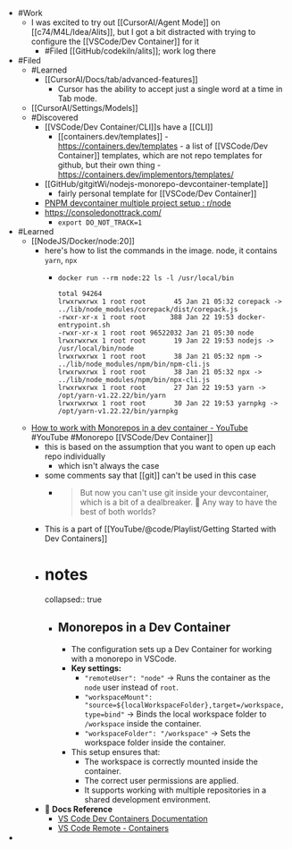 - #Work
	- I was excited to try out [[CursorAI/Agent Mode]] on [[c74/M4L/Idea/Alits]], but I got a bit distracted with trying to configure the [[VSCode/Dev Container]] for it
		- #Filed [[GitHub/codekiln/alits]]; work log there
- #Filed
	- #Learned
		- [[CursorAI/Docs/tab/advanced-features]]
			- Cursor has the ability to accept just a single word at a time in Tab mode.
	- [[CursorAI/Settings/Models]]
	- #Discovered
		- [[VSCode/Dev Container/CLI]]s have a [[CLI]]
			- [[containers.dev/templates]] - https://containers.dev/templates - a list of [[VSCode/Dev Container]] templates, which are not repo templates for github, but their own thing - https://containers.dev/implementors/templates/
		- [[GitHub/gitgitWi/nodejs-monorepo-devcontainer-template]]
			- fairly personal template for [[VSCode/Dev Container]]
		- [PNPM devcontainer multiple project setup : r/node](https://www.reddit.com/r/node/comments/17saryk/pnpm_devcontainer_multiple_project_setup/)
		- https://consoledonottrack.com/
			- `export DO_NOT_TRACK=1`
- #Learned
	- [[NodeJS/Docker/node:20]]
		- here's how to list the commands in the image. node, it contains `yarn`, `npx`
			- ```
			  docker run --rm node:22 ls -l /usr/local/bin
			  
			  total 94264
			  lrwxrwxrwx 1 root root       45 Jan 21 05:32 corepack -> ../lib/node_modules/corepack/dist/corepack.js
			  -rwxr-xr-x 1 root root      388 Jan 22 19:53 docker-entrypoint.sh
			  -rwxr-xr-x 1 root root 96522032 Jan 21 05:30 node
			  lrwxrwxrwx 1 root root       19 Jan 22 19:53 nodejs -> /usr/local/bin/node
			  lrwxrwxrwx 1 root root       38 Jan 21 05:32 npm -> ../lib/node_modules/npm/bin/npm-cli.js
			  lrwxrwxrwx 1 root root       38 Jan 21 05:32 npx -> ../lib/node_modules/npm/bin/npx-cli.js
			  lrwxrwxrwx 1 root root       27 Jan 22 19:53 yarn -> /opt/yarn-v1.22.22/bin/yarn
			  lrwxrwxrwx 1 root root       30 Jan 22 19:53 yarnpkg -> /opt/yarn-v1.22.22/bin/yarnpkg
			  ```
	- [How to work with Monorepos in a dev container - YouTube](https://www.youtube.com/watch?v=o5coAL7oE0o) #YouTube #Monorepo [[VSCode/Dev Container]]
		- this is based on the assumption that you want to open up each repo individually
			- which isn't always the case
		- some comments say that [[git]] can't be used in this case
			- > But now you can't use git inside your devcontainer, which is a bit of a dealbreaker. 🙁 Any way to have the best of both worlds?
		- This is a part of [[YouTube/@code/Playlist/Getting Started with Dev Containers]]
		- # notes
		  collapsed:: true
			- ## Monorepos in a Dev Container
				- The configuration sets up a Dev Container for working with a monorepo in VSCode.
				- **Key settings:**
					- `"remoteUser": "node"` → Runs the container as the `node` user instead of `root`.
					- `"workspaceMount": "source=${localWorkspaceFolder},target=/workspace,type=bind"` → Binds the local workspace folder to `/workspace` inside the container.
					- `"workspaceFolder": "/workspace"` → Sets the workspace folder inside the container.
				- This setup ensures that:
					- The workspace is correctly mounted inside the container.
					- The correct user permissions are applied.
					- It supports working with multiple repositories in a shared development environment.
		- 📌 **Docs Reference**
			- [VS Code Dev Containers Documentation](https://code.visualstudio.com/docs/devcontainers/containers)
			- [VS Code Remote - Containers](https://aka.ms/vscode-remote/containers)
-